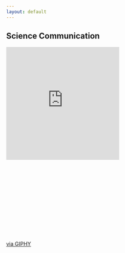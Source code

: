 ```yaml
---
layout: default
---
```


## Science Communication 


<div style="width:100%;height:0;padding-bottom:100%;position:relative;"><iframe src="https://giphy.com/embed/YsC5SHvGX6PIue7IH4" width="60%" height="60%" style="position:absolute" frameBorder="0" class="giphy-embed" allowFullScreen></iframe></div><p><a href="https://giphy.com/gifs/YsC5SHvGX6PIue7IH4">via GIPHY</a></p>
